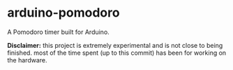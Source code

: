 # arduino-pomodoro
A Pomodoro timer built for Arduino.

**Disclaimer:** this project is extremely experimental and is not close to being finished. most of the time spent (up to this commit) has been for working on the hardware.
